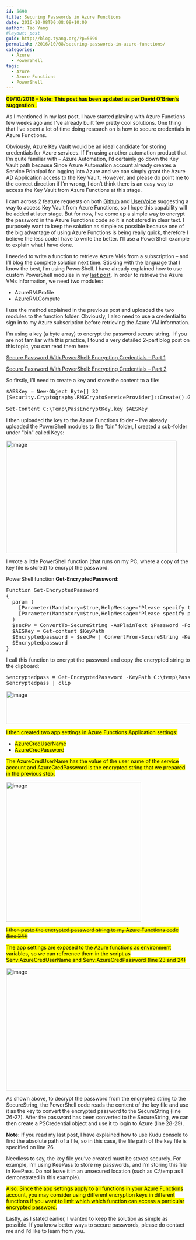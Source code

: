 ```yaml
---
id: 5690
title: Securing Passwords in Azure Functions
date: 2016-10-08T00:08:09+10:00
author: Tao Yang
#layout: post
guid: http://blog.tyang.org/?p=5690
permalink: /2016/10/08/securing-passwords-in-azure-functions/
categories:
  - Azure
  - PowerShell
tags:
  - Azure
  - Azure Functions
  - PowerShell
---
```

<span style="background-color: #ffff00;"><strong>09/10/2016 - Note: This post has been updated as per David O’Brien’s suggestion</strong> .</span>

As I mentioned in my last post, I have started playing with Azure Functions few weeks ago and I’ve already built few pretty cool solutions. One thing that I’ve spent a lot of time doing research on is how to secure credentials in Azure Functions.

Obviously, Azure Key Vault would be an ideal candidate for storing credentials for Azure services. If I’m using another automation product that I’m quite familiar with – Azure Automation, I’d certainly go down the Key Vault path because Since Azure Automation account already creates a Service Principal for logging into Azure and we can simply grant the Azure AD Application access to the Key Vault. However, and please do point me to the correct direction if I’m wrong, I don’t think there is an easy way to access the Key Vault from Azure Functions at this stage.

I cam across 2 feature requests on both <a href="https://github.com/Azure/azure-webjobs-sdk/issues/746">Github</a> and <a href="https://feedback.azure.com/forums/355860-azure-functions/suggestions/14634717-add-binding-to-key-vault">UserVoice</a> suggesting a way to access Key Vault from Azure Functions, so I hope this capability will be added at later stage. But for now, I’ve come up a simple way to encrypt the password in the Azure Functions code so it is not stored in clear text. I purposely want to keep the solution as simple as possible because one of the big advantage of using Azure Functions is being really quick, therefore I believe the less code I have to write the better. I’ll use a PowerShell example to explain what I have done.

I needed to write a function to retrieve Azure VMs from a subscription – and I’ll blog the complete solution next time. Sticking with the language that I know the best, I’m using PowerShell. I have already explained how to use custom PowerShell modules in my <a href="http://blog.tyang.org/2016/10/07/using-custom-powershell-modules-in-azure-functions/">last post</a>. In order to retrieve the Azure VMs information, we need two modules:
<ul>
 	<li>AzureRM.Profile</li>
 	<li>AzureRM.Compute</li>
</ul>
I use the method explained in the previous post and uploaded the two modules to the function folder. Obviously, I also need to use a credential to sign in to my Azure subscription before retrieving the Azure VM information.

I’m using a key (a byte array) to encrypt the password secure string.  If you are not familiar with this practice, I found a very detailed 2-part blog post on this topic, you can read them here:

<a href="http://www.adminarsenal.com/admin-arsenal-blog/secure-password-with-powershell-encrypting-credentials-part-1/">Secure Password With PowerShell: Encrypting Credentials – Part 1</a>

<a href="http://www.adminarsenal.com/admin-arsenal-blog/secure-password-with-powershell-encrypting-credentials-part-2/">Secure Password With PowerShell: Encrypting Credentials – Part 2</a>

So firstly, I’ll need to create a key and store the content to a file:
<pre language="PowerShell">$AESKey = New-Object Byte[] 32
[Security.Cryptography.RNGCryptoServiceProvider]::Create().GetBytes($AESKey)

Set-Content C:\Temp\PassEncryptKey.key $AESKey
</pre>
I then uploaded the key to the Azure Functions folder – I’ve already uploaded the PowerShell modules to the "bin" folder, I created a sub-folder under "bin" called Keys:

<a href="http://blog.tyang.org/wp-content/uploads/2016/10/image-8.png"><img style="background-image: none; padding-top: 0px; padding-left: 0px; display: inline; padding-right: 0px; border: 0px;" title="image" src="http://blog.tyang.org/wp-content/uploads/2016/10/image_thumb-8.png" alt="image" width="467" height="307" border="0" /></a>

I wrote a little PowerShell function (that runs on my PC, where a copy of the key file is stored) to encrypt the password.

PowerShell function <strong>Get-EncryptedPassword</strong>:
<pre class="" language="PowerShell">Function Get-EncryptedPassword
{
  param (
    [Parameter(Mandatory=$true,HelpMessage='Please specify the key file path')][ValidateScript({Test-Path $_})][String]$KeyPath,
    [Parameter(Mandatory=$true,HelpMessage='Please specify password in clear text')][ValidateNotNullOrEmpty()][String]$Password
  )
  $secPw = ConvertTo-SecureString -AsPlainText $Password -Force
  $AESKey = Get-content $KeyPath
  $Encryptedpassword = $secPw | ConvertFrom-SecureString -Key $AESKey
  $Encryptedpassword
}
</pre>
<p align="justify">I call this function to encrypt the password and copy the encrypted string to the clipboard:</p>

<pre language="PowerShell">$encryptedpass = Get-EncryptedPassword -KeyPath C:\temp\PassEncryptKey.key -Password "ClearTextPassword"
$encryptedpass | clip</pre>
<a href="http://blog.tyang.org/wp-content/uploads/2016/10/image-9.png"><img style="background-image: none; padding-top: 0px; padding-left: 0px; display: inline; padding-right: 0px; border: 0px;" title="image" src="http://blog.tyang.org/wp-content/uploads/2016/10/image_thumb-9.png" alt="image" width="691" height="90" border="0" /></a>

<span style="color: #000000; background-color: #ffff00;">I then created two app settings in Azure Functions Application settings:</span>
<ul>
 	<li><span style="color: #000000; background-color: #ffff00;">AzureCredUserName</span></li>
 	<li><span style="color: #000000; background-color: #ffff00;">AzureCredPassword</span></li>
</ul>
<span style="color: #000000; background-color: #ffff00;">The AzureCredUserName has the value of the user name of the service account and AzureCredPassword is the encrypted string that we prepared in the previous step.</span>

<a href="http://blog.tyang.org/wp-content/uploads/2016/10/image-17.png"><img style="background-image: none; padding-top: 0px; padding-left: 0px; display: inline; padding-right: 0px; border: 0px;" title="image" src="http://blog.tyang.org/wp-content/uploads/2016/10/image_thumb-17.png" alt="image" width="370" height="382" border="0" /></a>

<span style="text-decoration: line-through;"><span style="background-color: #ffff00;">I then paste the encrypted password string to my Azure Functions code (line 24):</span></span>

<span style="color: #000000; background-color: #ffff00;">The app settings are exposed to the Azure functions as environment variables, so we can reference them in the script as $env:AzureCredUserName and $env:AzureCredPassword (line 23 and 24)</span>

<a href="http://blog.tyang.org/wp-content/uploads/2016/10/image-18.png"><img style="background-image: none; padding-top: 0px; padding-left: 0px; display: inline; padding-right: 0px; border: 0px;" title="image" src="http://blog.tyang.org/wp-content/uploads/2016/10/image_thumb-18.png" alt="image" width="582" height="334" border="0" /></a>

As shown above, to decrypt the password from the encrypted string to the SecureString, the PowerShell code reads the content of the key file and use it as the key to convert the encrypted password to the SecureString (line 26-27). After the password has been converted to the SecureString, we can then create a PSCredential object and use it to login to Azure (line 28-29).

<strong>Note:</strong> If you read my last post, I have explained how to use Kudu console to find the absolute path of a file, so in this case, the file path of the key file is specified on line 26.

Needless to say, the key file you’ve created must be stored securely. For example, I’m using KeePass to store my passwords, and I’m storing this file in KeePass. Do not leave it in an unsecured location (such as C:\temp as I demonstrated in this example).

<span style="color: #000000; background-color: #ffff00;">Also, Since the app settings apply to all functions in your Azure Functions account, you may consider using different encryption keys in different functions if you want to limit which which function can access a particular encrypted password.</span>

Lastly, as I stated earlier, I wanted to keep the solution as simple as possible. If you know better ways to secure passwords, please do contact me and I’d like to learn from you.